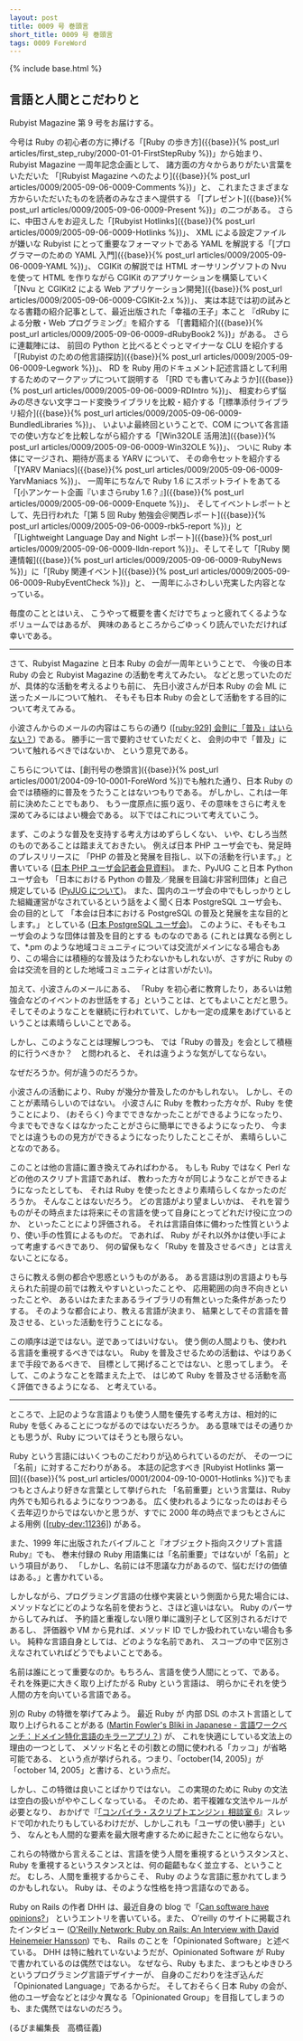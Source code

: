 ```yaml
---
layout: post
title: 0009 号 巻頭言
short_title: 0009 号 巻頭言
tags: 0009 ForeWord
---
```

{% include base.html %}


## 言語と人間とこだわりと

Rubyist Magazine 第 9 号をお届けする。

今号は Ruby の初心者の方に捧げる「[Ruby の歩き方]({{base}}{% post_url articles/first_step_ruby/2000-01-01-FirstStepRuby %})」から始まり、
Rubyist Magazine 一周年記念企画として、
諸方面の方々からありがたい言葉をいただいた 
「[Rubyist Magazine へのたより]({{base}}{% post_url articles/0009/2005-09-06-0009-Comments %})」と、
これまたさまざまな方からいただいたものを読者のみなさまへ提供する
「[プレゼント]({{base}}{% post_url articles/0009/2005-09-06-0009-Present %})」の二つがある。
さらに、中田さんをお迎えした「[Rubyist Hotlinks]({{base}}{% post_url articles/0009/2005-09-06-0009-Hotlinks %})」、
XML による設定ファイルが嫌いな Rubyist にとって重要なフォーマットである YAML を解説する「[プログラマーのための YAML 入門]({{base}}{% post_url articles/0009/2005-09-06-0009-YAML %})」、
CGIKit の解説では HTML オーサリングソフトの Nvu を使って 
HTML を作りながら CGIKit のアプリケーションを構築していく 
「[Nvu と CGIKit2 による Web アプリケーション開発]({{base}}{% post_url articles/0009/2005-09-06-0009-CGIKit-2.x %})」、
実は本誌では初の試みとなる書籍の紹介記事として、最近出版された「幸福の王子」本こと
『dRuby による分散・Web プログラミング』を紹介する 
「[書籍紹介]({{base}}{% post_url articles/0009/2005-09-06-0009-dRubyBook2 %})」がある。
さらに連載陣には、
前回の Python と比べるとぐっとマイナーな CLU を紹介する 
「[Rubyist のための他言語探訪]({{base}}{% post_url articles/0009/2005-09-06-0009-Legwork %})」、
RD を Ruby 用のドキュメント記述言語として利用するためのマークアップについて説明する 
「[RD でも書いてみようか]({{base}}{% post_url articles/0009/2005-09-06-0009-RDIntro %})」、
相変わらず悩みの尽きない文字コード変換ライブラリを比較・紹介する「[標準添付ライブラリ紹介]({{base}}{% post_url articles/0009/2005-09-06-0009-BundledLibraries %})」、
いよいよ最終回ということで、COM について各言語での使い方などを比較しながら紹介する「[Win32OLE 活用法]({{base}}{% post_url articles/0009/2005-09-06-0009-Win32OLE %})」、
ついに Ruby 本体にマージされ、期待が高まる YARV について、
その命令セットを紹介する「[YARV Maniacs]({{base}}{% post_url articles/0009/2005-09-06-0009-YarvManiacs %})」、
一周年にちなんで Ruby 1.6 にスポットライトをあてる「[小アンケート企画『いまさらruby 1.6？』]({{base}}{% post_url articles/0009/2005-09-06-0009-Enquete %})」、
そしてイベントレポートとして、先日行われた「[第 5 回 Ruby 勉強会＠関西レポート]({{base}}{% post_url articles/0009/2005-09-06-0009-rbk5-report %})」と「[Lightweight Language Day and Night レポート]({{base}}{% post_url articles/0009/2005-09-06-0009-lldn-report %})」、そしてそして「[Ruby 関連情報]({{base}}{% post_url articles/0009/2005-09-06-0009-RubyNews %})」に「[Ruby 関連イベント]({{base}}{% post_url articles/0009/2005-09-06-0009-RubyEventCheck %})」と、
一周年にふさわしい充実した内容となっている。

毎度のこととはいえ、
こうやって概要を書くだけでちょっと疲れてくるようなボリュームではあるが、
興味のあるところからごゆっくり読んでいただければ幸いである。

----
さて、Rubyist Magazine と日本 Ruby の会が一周年ということで、
今後の日本 Ruby の会と Rubyist Magazine の活動を考えてみたい。
などと思っていたのだが、具体的な活動を考えるよりも前に、
先日小波さんが日本 Ruby の会 ML に送ったメールについて触れ、
そもそも日本 Ruby の会として活動をする目的について考えてみる。

小波さんからのメールの内容はこちらの通り ([[ruby:929] 会則に「普及」はいらない？](http://www.fdiary.net/ml/ruby/msg/929)) である。
勝手に一言で要約させていただくと、
会則の中で「普及」について触れるべきではないか、
という意見である。

こちらについては、[創刊号の巻頭言]({{base}}{% post_url articles/0001/2004-09-10-0001-ForeWord %})でも触れた通り、日本 Ruby の会では積極的に普及をうたうことはないつもりである。
がしかし、これは一年前に決めたことでもあり、
もう一度原点に振り返り、その意味をさらに考えを深めてみるにはよい機会である。
以下ではこれについて考えていこう。

まず、このような普及を支持する考え方はめずらしくない、
いや、むしろ当然のものであることは踏まえておきたい。
例えば日本 PHP ユーザ会でも、発足時のプレスリリースに
「PHP の普及と発展を目指し、以下の活動を行います。」と
書いている ([日本 PHP ユーザ会記者会見資料](http://www.php.gr.jp/phpug_kaiken.html))。
また、PyJUG こと日本 Python ユーザ会も
「日本における Python の普及／発展を目論む非営利団体」と自己規定している ([PyJUG について](http://www.python.jp/Zope/pyjug/PyJUG))。
また、国内のユーザ会の中でもしっかりとした組織運営がなされているという話をよく聞く日本 PostgreSQL ユーザ会も、
会の目的として
「本会は日本における PostgreSQL の普及と発展を主な目的とします。」
としている ([日本 PostgreSQL ユーザ会](http://www.postgresql.jp/ug/about.html))。
このように、そもそもユーザ会のような団体は普及を目的とする
ものなのである (これとは異なる例として、*.pm のような地域コミュニティについては交流がメインになる場合もあり、この場合には積極的な普及はうたわないかもしれないが、さすがに Ruby の会は交流を目的とした地域コミュニティとは言いがたい)。

加えて、小波さんのメールにある、
「Ruby を初心者に教育したり，あるいは勉強会などのイベントのお世話をする」ということは、とてもよいことだと思う。
そしてそのようなことを継続に行われていて、しかも一定の成果をあげているということは素晴らしいことである。

しかし、このようなことは理解しつつも、
では「Ruby の普及」を会として積極的に行うべきか？　と問われると、
それは違うような気がしてならない。

なぜだろうか。何が違うのだろうか。

小波さんの活動により、Ruby が幾分か普及したのかもしれない。
しかし、そのことが素晴らしいのではない。
小波さんに Ruby を教わった方々が、Ruby を使うことにより、
(おそらく) 今までできなかったことができるようになったり、
今までもできなくはなかったことがさらに簡単にできるようになったり、
今までとは違うものの見方ができるようになったりしたことこそが、
素晴らしいことなのである。

このことは他の言語に置き換えてみればわかる。
もしも Ruby ではなく Perl などの他のスクリプト言語であれば、
教わった方々が同じようなことができるようになったとしても、
それは Ruby を使ったときより素晴らしくなかったのだろうか。
そんなことはないだろう。
どの言語がより望ましいかは、
それを習うものがその時点または将来にその言語を使って自身にとってどれだけ役に立つのか、
といったことにより評価される。
それは言語自体に備わった性質というより、使い手の性質によるものだ。
であれば、
Ruby がそれ以外かは使い手によって考慮するべきであり、
何の留保もなく「Ruby を普及させるべき」とは言えないことになる。

さらに教える側の都合や思惑というものがある。
ある言語は別の言語よりも与えられた前提の前では教えやすいといったことや、
応用範囲の向き不向きといったことや、
あるいはたまたまあるライブラリの有無といった条件があったりする。
そのような都合により、教える言語が決まり、
結果としてその言語を普及させる、といった活動を行うことになる。

この順序は逆ではない。逆であってはいけない。
使う側の人間よりも、使われる言語を重視するべきではない。
Ruby を普及させるための活動は、やはりあくまで手段であるべきで、
目標として掲げることではない、と思ってしまう。
そして、このようなことを踏まえた上で、
はじめて Ruby を普及させる活動を高く評価できるようになる、
と考えている。

----
ところで、上記のような言語よりも使う人間を優先する考え方は、相対的に Ruby を低くみることにつながるのではないだろうか。
ある意味ではその通りかとも思うが、Ruby についてはそうとも限らない。

Ruby という言語にはいくつものこだわりが込められているのだが、
その一つに「名前」に対するこだわりがある。
本誌の記念すべき [Rubyist Hotlinks 第一回]({{base}}{% post_url articles/0001/2004-09-10-0001-Hotlinks %})でもまつもとさんより好きな言葉として挙げられた
「名前重要」という言葉は、Ruby 内外でも知られるようになりつつある。
広く使われるようになったのはおそらく去年辺りからではないかと思うが、すでに 2000 年の時点でまつもとさんによる用例 ([[ruby-dev:11236]](http://blade.nagaokaut.ac.jp/cgi-bin/scat.rb/ruby/ruby-dev/11236)) がある。

また、1999 年に出版されたバイブルこと『オブジェクト指向スクリプト言語 Ruby』でも、
巻末付録の Ruby 用語集には「名前重要」ではないが「名前」という項目があり、
「しかし、名前には不思議な力があるので、悩むだけの価値はある。」と書かれている。

しかしながら、プログラミング言語の仕様や実装という側面から見た場合には、
メソッドなどにどのような名前を使おうと、さほど違いはない。
Ruby のパーサからしてみれば、
予約語と重複しない限り単に識別子として区別されるだけであるし、
評価器や VM から見れば、メソッド ID でしか扱われていない場合も多い。
純粋な言語自身としては、どのような名前であれ、
スコープの中で区別さえなされていればどうでもよいことである。

名前は誰にとって重要なのか。もちろん、言語を使う人間にとって、である。
それを殊更に大きく取り上げたがる Ruby という言語は、
明らかにそれを使う人間の方を向いている言語である。

別の Ruby の特徴を挙げてみよう。
最近 Ruby が 内部 DSL のホスト言語として取り上げられることがある ([Martin Fowler's Bliki in Japanese - 言語ワークベンチ：ドメイン特化言語のキラーアプリ？](http://capsctrl.que.jp/kdmsnr/wiki/bliki/?LanguageWorkbench)) が、
これを快適にしている文法上の理由の一つとして、
メソッド名とその引数との間に使われる「カッコ」が省略可能である、
という点が挙げられる。つまり、「october(14, 2005)」が「october 14, 2005」と書ける、という点だ。

しかし、この特徴は良いことばかりではない。
この実現のために Ruby の文法は空白の扱いがややこしくなっている。
そのため、若干複雑な文法やルールが必要となり、
おかげで『[「コンパイラ・スクリプトエンジン」相談室 6](http://pc8.2ch.net/test/read.cgi/tech/1115335709/)』スレッドで叩かれたりもしているわけだが、しかしこれも「ユーザの使い勝手」という、
なんとも人間的な要素を最大限考慮するために起きたことに他ならない。

これらの特徴から言えることは、言語を使う人間を重視するというスタンスと、
Ruby を重視するというスタンスとは、何の齟齬もなく並立する、ということだ。
むしろ、人間を重視するからこそ、
Ruby のような言語に惹かれてしまうのかもしれない。
Ruby は、そのような性格を持つ言語なのである。

Ruby on Rails の作者 DHH は、最近自身の blog で「[Can software have opinions?](http://www.loudthinking.com/arc/000496.html)」
というエントリを書いている。また、
O'reilly のサイトに掲載されたインタビュー ([O'Reilly Network: Ruby on Rails: An Interview with David Heinemeier Hansson](http://www.oreillynet.com/pub/a/network/2005/08/30/ruby-rails-david-heinemeier-hansson.html)) でも、
Rails のことを「Opinionated Software」と述べている。
DHH は特に触れていないようだが、Opinionated Software が Ruby で書かれているのは偶然ではない。
なぜなら、Ruby もまた、まつもとゆきひろというプログラミング言語デザイナーが、
自身のこだわりを注ぎ込んだ「Opinionated Language」であるからだ。
そしておそらく日本 Ruby の会が、
他のユーザ会などとは少々異なる「Opinionated Group」を目指してしまうのも、また偶然ではないのだろう。

(るびま編集長　高橋征義)


